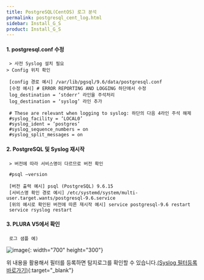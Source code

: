 ```yaml
---
title: PostgreSQL(CentOS) 로그 분석
permalink: postgresql_cent_log.html
sidebar: Install_G_S
product: Install_G_S
---
```



#### 1. postgresql.conf 수정

     > 사전 Syslog 설치 필요
    > Config 위치 확인

     [config 경로 예시] /var/lib/pgsql/9.6/data/postgresql.conf
     [수정 예시] # ERROR REPORTING AND LOGGING 하단에서 수정
     log_destination = ‘stderr’ 라인을 주석처리
     log_destination = ‘syslog’ 라인 추가

     # These are relevant when logging to syslog: 하단의 다음 4라인 주석 해제
     #syslog_facility = ‘LOCAL0’
     #syslog_ident = ‘postgres’
     #syslog_sequence_numbers = on
     #syslog_split_messages = on

#### 2. PostgreSQL 및 Syslog 재시작

     > 버전에 따라 서비스명이 다르므로 버전 확인

     #psql –version

     [버전 출력 예시] psql (PostgreSQL) 9.6.15
     [서비스명 확인 경로 예시] /etc/systemd/system/multi-user.target.wants/postgresql-9.6.service
     [위의 예시로 확인된 버전에 따른 재시작 예시] service postgresql-9.6 restart
     service rsyslog restart

#### 3. PLURA V5에서 확인

     로그 샘플 예)
     
![image](/docs/images/Ins_G/Postgresql_c/1.png){: width="700" height="300"}

위 내용을 활용해서 필터를 등록하면 탐지로그를 확인할 수 있습니다.[(Syslog 필터등록 바로가기)](http://blog.plura.io/?p=7059){:target="_blank"}